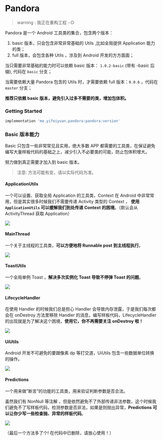 # Pandora

> warning : 我正在重构工程 :-D

Pandora 是一个 Android 工具类的集合，包含两个版本：

1. basic 版本，只会包含非常非常基础的 Utils ,比如全局提供 Application 能力的类；
2. full 版本，会包含各种 Utils ，涉及到 Android 开发的方方面面；

当只需要非常基础的能力时可以依赖 basic 版本： `1.0.2-basic` (带有 -basic 后缀), 代码在 `basic` 分支；

当需要依赖大量 Pandora 包含的 Utils 时，才需要依赖 full 版本：`0.0.6` ，代码在 `master` 分支；



**推荐只依赖 basic 版本，避免引入过多不需要的类，增加包体积。**



### Getting Started



```groovy
implementation 'me.yifeiyuan.pandora:pandora:version'
```



### Basic 版本能力



Basic 只包含一些非常常见且实用，绝大多数 APP 都需要的工具类，在保证避免编写大量样板代码的基础之上，减少引入不必要类的可能，防止包体积增大。



努力做到真正需要才加入到 basic 版本。

> 注意: 方法可能有变，请以实际代码为准。

#### ApplicationUtils



一个可以设置、获取全局 Application 的工具类，Context 在 Android 中非常常用，但是其实很多时候我们不需要传递 Activity 类型的 Context ， **使用 `ApplicationUtils` 可以缓解我们到处传递 Context 的困境**。（默认会从 ActivityThread 获取 Application）




![](./assets/applicationutils.png)



#### MainThread



一个关于主线程的工具类，**可以方便地将 Runnable post 到主线程执行**。



![](./assets/mainthread.png)



#### ToastUtils



一个全局单例 Toast ，**解决多次实例化 Toast 导致不停弹 Toast 的问题**。



![](./assets/toastutils.png)



#### LifecycleHandler



在使用 Handler 的时候我们总是担心 Handler 会导致内存泄露，于是我们每次都会在 onDestroy 方法里移除 Handler 的消息，编写样板代码，LifecycleHandler 的出现就是为了解决这个困境，**使用它，你不再需要关注 onDestroy 啦！**



![](./assets/lifecyclehandler.png)



#### UiUtils



Android 开发不可避免的要跟像素 dp 等打交道，UiUtils 包含一些数据单位转换的操作。



![](./assets/uiutils.png)





#### Predictions



一个用来做”断言”的功能的工具类，用来验证判断参数是否合法。

虽然我们有 NonNull 等注解 ，但是依然避免不了外部传递非法参数，这个时候我们避免不了写样板代码，检测参数是否非法，如果是则抛出异常，**Predictions 可以让你少写一些检查抛、异常的样板代码**。



![](./assets/predictions.png)

（最后一个方法多了个! 在代码中已删除，请放心使用！）